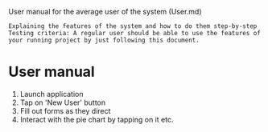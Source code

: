 User manual for the average user of the system (User.md)

```
Explaining the features of the system and how to do them step-by-step
Testing criteria: A regular user should be able to use the features of your running project by just following this document.
```

User manual
===========

1.	Launch application
2.	Tap on 'New User' button
3.	Fill out forms as they direct
4.	Interact with the pie chart by tapping on it etc.
